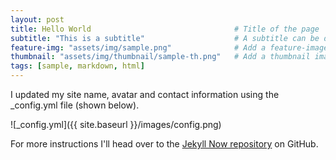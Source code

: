 ```yaml
---
layout: post
title: Hello World                                # Title of the page
subtitle: "This is a subtitle"                    # A subtitle can be displayed below your title
feature-img: "assets/img/sample.png"              # Add a feature-image to the post
thumbnail: "assets/img/thumbnail/sample-th.png"   # Add a thumbnail image on blog view
tags: [sample, markdown, html]
---
```


I updated my site name, avatar and contact information using the _config.yml file (shown below).

![_config.yml]({{ site.baseurl }}/images/config.png)

For more instructions I'll head over to the [Jekyll Now repository](https://github.com/barryclark/jekyll-now) on GitHub.
